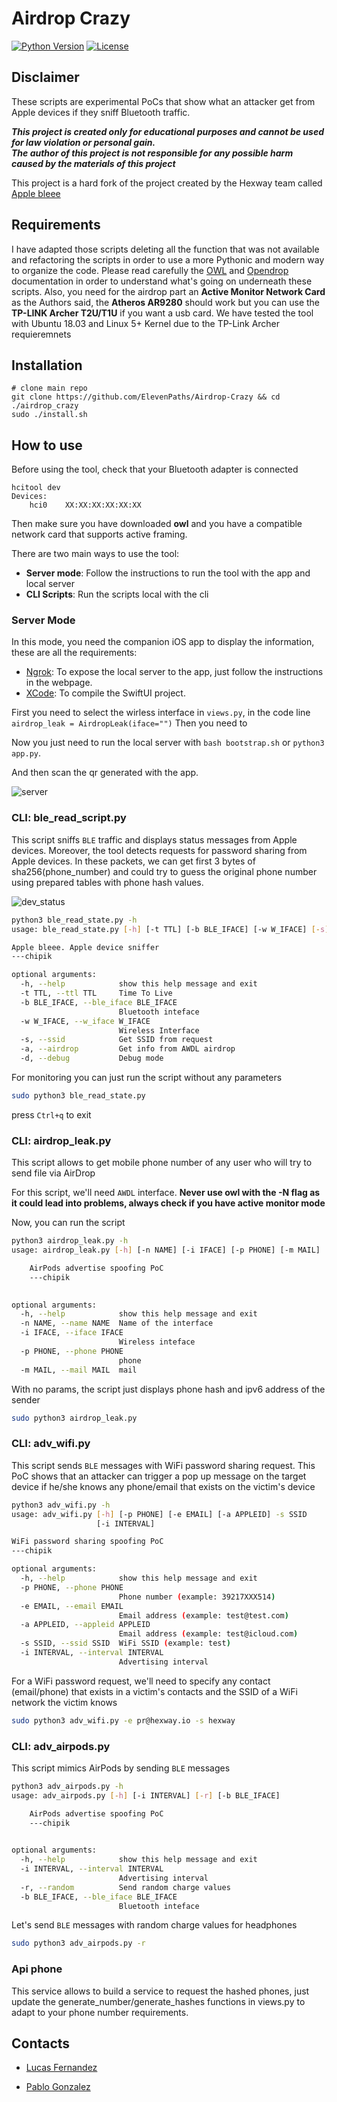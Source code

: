 # Airdrop Crazy
[![Python Version][python-image]][python-url]
[![License][license-image]][license-url]

## Disclaimer
These scripts are experimental PoCs that show what an attacker get from Apple devices if they sniff Bluetooth traffic.

***This project is created only for educational purposes and cannot be used for law violation or personal gain.<br/>The author of this project is not responsible for any possible harm caused by the materials of this project***

This project is a hard fork of the project created by the Hexway team called [Apple bleee](https://github.com/hexway/apple_bleee) 


## Requirements 
I have adapted those scripts deleting all the function that was not available and refactoring the scripts in order to use a more Pythonic and modern way to organize the code. Please read carefully the [OWL](https://github.com/seemoo-lab/owl) and [Opendrop](https://github.com/seemoo-lab/opendrop) documentation in order to understand what's going on underneath these scripts.
Also, you need for the airdrop part an **Active Monitor Network Card** as the Authors said, the **Atheros AR9280** should work but you can use the **TP-LINK Archer T2U/T1U** if you want a usb card.
We have tested the tool with Ubuntu 18.03 and Linux 5+ Kernel due to the TP-Link Archer requieremnets

## Installation

```
# clone main repo
git clone https://github.com/ElevenPaths/Airdrop-Crazy && cd ./airdrop_crazy
sudo ./install.sh
```

## How to use

Before using the tool, check that your Bluetooth adapter is connected

```
hcitool dev
Devices:
    hci0    XX:XX:XX:XX:XX:XX
```
Then make sure you have downloaded **owl** and you have a compatible network card that supports active framing.

There are two main ways to use the tool:

* **Server mode**: Follow the instructions to run the tool with the app and local server
* **CLI Scripts**: Run the scripts local with the cli


### Server Mode
In this mode, you need the companion iOS app to display the information, these are all the requirements:

* [Ngrok](https://ngrok.com): To expose the local server to the app, just follow the instructions in the webpage.
* [XCode](https://developer.apple.com/xcode/): To compile the SwiftUI project.

First you need to select the wirless interface in `views.py`, in the code line `airdrop_leak = AirdropLeak(iface="")`
Then you need to 

Now you just need to run the local server with ```bash bootstrap.sh``` or ```python3 app.py```.

And then scan the qr generated with the app.

![server](img/server.png)


### CLI: ble_read_script.py

This script sniffs `BLE` traffic and displays status messages from Apple devices.
Moreover, the tool detects requests for password sharing from Apple devices. In these packets, we can get first 3 bytes of sha256(phone_number) and could try to guess the original phone number using prepared tables with phone hash values.

![dev_status](img/dev_status.png)

```bash
python3 ble_read_state.py -h
usage: ble_read_state.py [-h] [-t TTL] [-b BLE_IFACE] [-w W_IFACE] [-s] [-a]

Apple bleee. Apple device sniffer
---chipik

optional arguments:
  -h, --help            show this help message and exit
  -t TTL, --ttl TTL     Time To Live
  -b BLE_IFACE, --ble_iface BLE_IFACE
                        Bluetooth inteface
  -w W_IFACE, --w_iface W_IFACE
                        Wireless Interface
  -s, --ssid            Get SSID from request
  -a, --airdrop         Get info from AWDL airdrop
  -d, --debug           Debug mode

```

For monitoring you can just run the script without any parameters

```bash
sudo python3 ble_read_state.py
```

press `Ctrl+q` to exit



### CLI: airdrop_leak.py

This script allows to get mobile phone number of any user who will try to send file via AirDrop

For this script, we'll need `AWDL` interface. **Never use owl with the -N flag as it could lead into problems, always check if you have active monitor mode**

Now, you can run the script

```bash
python3 airdrop_leak.py -h
usage: airdrop_leak.py [-h] [-n NAME] [-i IFACE] [-p PHONE] [-m MAIL]

    AirPods advertise spoofing PoC
    ---chipik
    

optional arguments:
  -h, --help            show this help message and exit
  -n NAME, --name NAME  Name of the interface
  -i IFACE, --iface IFACE
                        Wireless inteface
  -p PHONE, --phone PHONE
                        phone
  -m MAIL, --mail MAIL  mail
```

With no params, the script just displays phone hash and ipv6 address of the sender

```bash
sudo python3 airdrop_leak.py
```

### CLI: adv_wifi.py


This script sends `BLE` messages with WiFi password sharing request. This PoC shows that an attacker can trigger a pop up message on the target device if he/she knows any phone/email that exists on the victim's device

```bash
python3 adv_wifi.py -h
usage: adv_wifi.py [-h] [-p PHONE] [-e EMAIL] [-a APPLEID] -s SSID
                   [-i INTERVAL]

WiFi password sharing spoofing PoC
---chipik

optional arguments:
  -h, --help            show this help message and exit
  -p PHONE, --phone PHONE
                        Phone number (example: 39217XXX514)
  -e EMAIL, --email EMAIL
                        Email address (example: test@test.com)
  -a APPLEID, --appleid APPLEID
                        Email address (example: test@icloud.com)
  -s SSID, --ssid SSID  WiFi SSID (example: test)
  -i INTERVAL, --interval INTERVAL
                        Advertising interval
```

For a WiFi password request, we'll need to specify any contact (email/phone) that exists in a victim's contacts and the SSID of a WiFi network the victim knows

```bash
sudo python3 adv_wifi.py -e pr@hexway.io -s hexway
```

### CLI: adv_airpods.py

This script mimics AirPods by sending `BLE` messages

```bash
python3 adv_airpods.py -h
usage: adv_airpods.py [-h] [-i INTERVAL] [-r] [-b BLE_IFACE]

    AirPods advertise spoofing PoC
    ---chipik
    

optional arguments:
  -h, --help            show this help message and exit
  -i INTERVAL, --interval INTERVAL
                        Advertising interval
  -r, --random          Send random charge values
  -b BLE_IFACE, --ble_iface BLE_IFACE
                        Bluetooth inteface
```

Let's send `BLE` messages with random charge values for headphones

```bash
sudo python3 adv_airpods.py -r
```



### Api phone

This service allows to build a service to request the hashed phones, just update the generate_number/generate_hashes functions in views.py to adapt to your phone number requirements.

## Contacts

* [Lucas Fernandez](https://twitter.com/lucferbux)

* [Pablo Gonzalez](https://twitter.com/pablogonzalezpe)

[python-image]: https://img.shields.io/badge/Python-3.7-yellow
[python-url]: https://www.python.org
[license-image]: https://img.shields.io/badge/License-GPL-blue.svg
[license-url]: LICENSE



